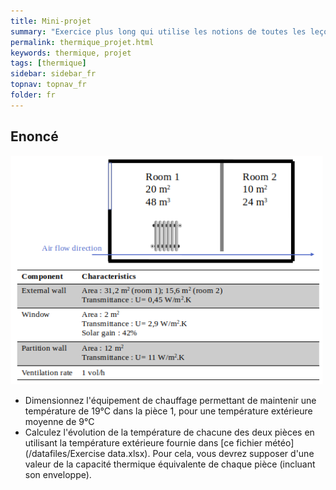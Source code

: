 ```yaml
---
title: Mini-projet
summary: "Exercice plus long qui utilise les notions de toutes les leçons précédentes de thermique"
permalink: thermique_projet.html
keywords: thermique, projet
tags: [thermique]
sidebar: sidebar_fr
topnav: topnav_fr
folder: fr
---
```


## Enoncé

<img src="images/heat_project.png" style="width: 500px;">

* Dimensionnez l'équipement de chauffage permettant de maintenir une température de 19°C dans la pièce 1, pour une température extérieure moyenne de 9°C
* Calculez l'évolution de la température de chacune des deux pièces en utilisant la température extérieure fournie dans [ce fichier météo](/datafiles/Exercise data.xlsx). Pour cela, vous devrez supposer d'une valeur de la capacité thermique équivalente de chaque pièce (incluant son enveloppe).

